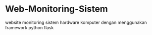 # Web-Monitoring-Sistem
website monitoring sistem hardware komputer dengan menggunakan framework python flask
